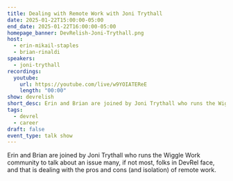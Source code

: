 ```yaml
---
title: Dealing with Remote Work with Joni Trythall
date: 2025-01-22T15:00:00-05:00
end_date: 2025-01-22T16:00:00-05:00
homepage_banner: DevRelish-Joni-Trythall.png
host:
  - erin-mikail-staples
  - brian-rinaldi
speakers:
  - joni-trythall
recordings:
  youtube:
    url: https://youtube.com/live/w9YOIATEReE
    length: "00:00"
show: devrelish
short_desc: Erin and Brian are joined by Joni Trythall who runs the Wiggle Work community to talk about dealing with the pros and cons (and isolation) of remote work.
tags:
  - devrel
  - career
draft: false
event_type: talk show
---
```


Erin and Brian are joined by Joni Trythall who runs the Wiggle Work community to talk about an issue many, if not most, folks in DevRel face, and that is dealing with the pros and cons (and isolation) of remote work.
